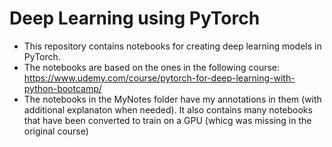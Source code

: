 # Deep Learning using PyTorch

* This repository contains notebooks for creating deep learning models in PyTorch. 
* The notebooks are based on the ones in the following course: https://www.udemy.com/course/pytorch-for-deep-learning-with-python-bootcamp/
* The notebooks in the MyNotes folder have my annotations in them (with additional explanaton when needed). It also contains many notebooks that have been converted to train on a GPU (whicg was missing in the original course)
